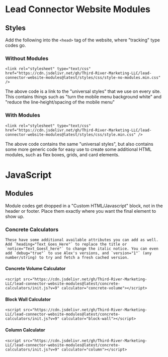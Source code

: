 # Lead Connector Website Modules

## Styles
Add the following into the `<head>` tag of the website, where "tracking" type codes go.

### Without Modules
    <link rel="stylesheet" type="text/css" href="https://cdn.jsdelivr.net/gh/Third-River-Marketing-LLC/lead-connector-website-modules@latest/styles/css/style-no-modules.min.css" />

The above code is a link to the "universal styles" that we use on every site. This contains things such as "turn the mobile menu background white" and "reduce the line-height/spacing of the mobile menu"

### With Modules
    <link rel="stylesheet" type="text/css" href="https://cdn.jsdelivr.net/gh/Third-River-Marketing-LLC/lead-connector-website-modules@latest/styles/css/style.min.css" />

The above code contains the same "universal styles", but also contains some more generic code for easy use to create some additional HTML modules, such as flex boxes, grids, and card elements.

# JavaScript

## Modules
Module codes get dropped in a "Custom HTML/Javascript" block, not in the header or footer. Place them exactly where you want the final element to show up.

### Concrete Calculators
	These have some additional available attributes you can add as well. Add `heading="Text_Goes_Here"` to replace the title or `notice="Text_Goest_here"` to change the italic notice. You can even add `debug="true"` to use Alex's versions, and `version="1"` (any number/string) to try and fetch a fresh cached version.

#### Concrete Volume Calculator
    <script src="https://cdn.jsdelivr.net/gh/Third-River-Marketing-LLC/lead-connector-website-modules@latest/concrete-calculators/init.js?v=9" calculator="concrete-volume"></script>

#### Block Wall Calculator
	<script src="https://cdn.jsdelivr.net/gh/Third-River-Marketing-LLC/lead-connector-website-modules@latest/concrete-calculators/init.js?v=9" calculator="block-wall"></script>

#### Column Calculator
	<script src="https://cdn.jsdelivr.net/gh/Third-River-Marketing-LLC/lead-connector-website-modules@latest/concrete-calculators/init.js?v=9" calculator="column"></script>